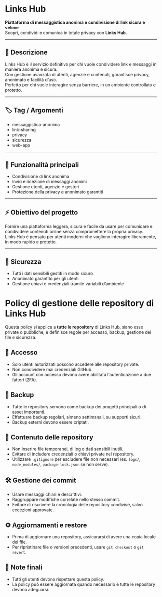 # Links Hub

**Piattaforma di messaggistica anonima e condivisione di link sicura e veloce**  
Scopri, condividi e comunica in totale privacy con **Links Hub**.

---

## 🔹 Descrizione

Links Hub è il servizio definitivo per chi vuole condividere link e messaggi in maniera anonima e sicura.  
Con gestione avanzata di utenti, agenzie e contenuti, garantisce privacy, anonimato e facilità d’uso.  
Perfetto per chi vuole interagire senza barriere, in un ambiente controllato e protetto.

---

## 🏷️ Tag / Argomenti

- messaggistica-anonima  
- link-sharing  
- privacy  
- sicurezza  
- web-app

---

## 📌 Funzionalità principali

- Condivisione di link anonima  
- Invio e ricezione di messaggi anonimi  
- Gestione utenti, agenzie e gestori  
- Protezione della privacy e anonimato garantiti  

---

## ⚡ Obiettivo del progetto

Fornire una piattaforma leggera, sicura e facile da usare per comunicare e condividere contenuti online senza compromettere la propria privacy.  
Links Hub è pensato per utenti moderni che vogliono interagire liberamente, in modo rapido e protetto.

---

## 🔐 Sicurezza

- Tutti i dati sensibili gestiti in modo sicuro  
- Anonimato garantito per gli utenti  
- Gestione chiavi e credenziali tramite variabili d’ambiente


# Policy di gestione delle repository di Links Hub

Questa policy si applica a **tutte le repository** di Links Hub, siano esse private o pubbliche, e definisce regole per accesso, backup, gestione dei file e sicurezza.

## 🔐 Accesso
- Solo utenti autorizzati possono accedere alle repository private.
- Non condividere mai credenziali GitHub.
- Gli account con accesso devono avere abilitata l'autenticazione a due fattori (2FA).

## 💾 Backup
- Tutte le repository servono come backup dei progetti principali o di asset importanti.
- Effettuare backup regolari, almeno settimanali, su supporti sicuri.
- Backup esterni devono essere criptati.

## 📂 Contenuto delle repository
- Non inserire file temporanei, di log o dati sensibili inutili.
- Evitare di includere credenziali o chiavi private nel repository.
- Utilizzare `.gitignore` per escludere file non necessari (es. `logs/`, `node_modules/`, `package-lock.json` se non serve).

## 🛠️ Gestione dei commit
- Usare messaggi chiari e descrittivi.
- Raggruppare modifiche correlate nello stesso commit.
- Evitare di riscrivere la cronologia delle repository condivise, salvo eccezioni approvate.

## ⚙️ Aggiornamenti e restore
- Prima di aggiornare una repository, assicurarsi di avere una copia locale dei file.
- Per ripristinare file o versioni precedenti, usare `git checkout` o `git revert`.

## 📌 Note finali
- Tutti gli utenti devono rispettare questa policy.
- La policy può essere aggiornata quando necessario e tutte le repository devono adeguarsi.








